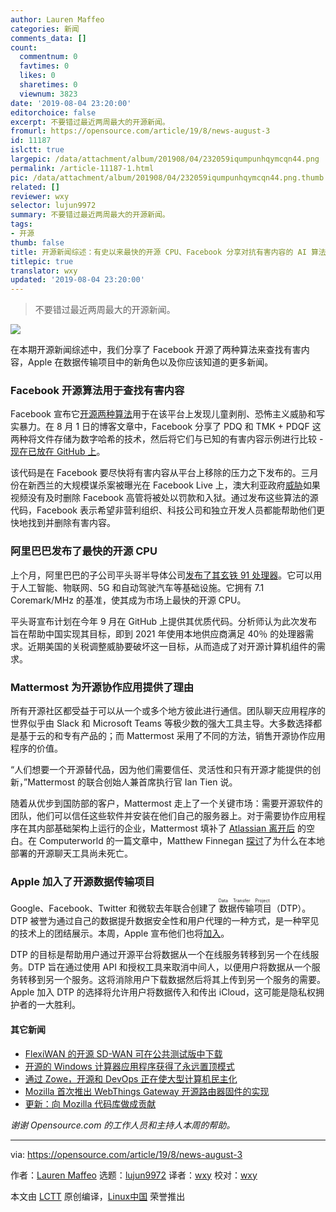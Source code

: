 ```yaml
---
author: Lauren Maffeo
categories: 新闻
comments_data: []
count:
  commentnum: 0
  favtimes: 0
  likes: 0
  sharetimes: 0
  viewnum: 3823
date: '2019-08-04 23:20:00'
editorchoice: false
excerpt: 不要错过最近两周最大的开源新闻。
fromurl: https://opensource.com/article/19/8/news-august-3
id: 11187
islctt: true
largepic: /data/attachment/album/201908/04/232059iqumpunhqymcqn44.png
permalink: /article-11187-1.html
pic: /data/attachment/album/201908/04/232059iqumpunhqymcqn44.png.thumb.jpg
related: []
reviewer: wxy
selector: lujun9972
summary: 不要错过最近两周最大的开源新闻。
tags:
- 开源
thumb: false
title: 开源新闻综述：有史以来最快的开源 CPU、Facebook 分享对抗有害内容的 AI 算法
titlepic: true
translator: wxy
updated: '2019-08-04 23:20:00'
---
```



> 
> 不要错过最近两周最大的开源新闻。
> 
> 
> 


![](/data/attachment/album/201908/04/232059iqumpunhqymcqn44.png)


在本期开源新闻综述中，我们分享了 Facebook 开源了两种算法来查找有害内容，Apple 在数据传输项目中的新角色以及你应该知道的更多新闻。


### Facebook 开源算法用于查找有害内容


Facebook 宣布它[开源两种算法](https://www.theverge.com/2019/8/1/20750752/facebook-child-exploitation-terrorism-open-source-algorithm-pdq-tmk)用于在该平台上发现儿童剥削、恐怖主义威胁和写实暴力。在 8 月 1 日的博客文章中，Facebook 分享了 PDQ 和 TMK + PDQF 这两种将文件存储为数字哈希的技术，然后将它们与已知的有害内容示例进行比较 - [现在已放在 GitHub 上](https://github.com/facebook/ThreatExchange/tree/master/hashing/tmk)。


该代码是在 Facebook 要尽快将有害内容从平台上移除的压力之下发布的。三月份在新西兰的大规模谋杀案被曝光在 Facebook Live 上，澳大利亚政府[威胁](https://www.buzzfeed.com/hannahryan/social-media-facebook-livestreaming-laws-christchurch)如果视频没有及时删除 Facebook 高管将被处以罚款和入狱。通过发布这些算法的源代码，Facebook 表示希望非营利组织、科技公司和独立开发人员都能帮助他们更快地找到并删除有害内容。


### 阿里巴巴发布了最快的开源 CPU


上个月，阿里巴巴的子公司平头哥半导体公司[发布了其玄铁 91 处理器](https://hexus.net/tech/news/cpu/133229-alibabas-16-core-risc-v-fastest-open-source-cpu-yet/)。它可以用于人工智能、物联网、5G 和自动驾驶汽车等基础设施。它拥有 7.1 Coremark/MHz 的基准，使其成为市场上最快的开源 CPU。


平头哥宣布计划在今年 9 月在 GitHub 上提供其优质代码。分析师认为此次发布旨在帮助中国实现其目标，即到 2021 年使用本地供应商满足 40％ 的处理器需求。近期美国的关税调整威胁要破坏这一目标，从而造成了对开源计算机组件的需求。


### Mattermost 为开源协作应用提供了理由


所有开源社区都受益于可以从一个或多个地方彼此进行通信。团队聊天应用程序的世界似乎由 Slack 和 Microsoft Teams 等极少数的强大工具主导。大多数选择都是基于云的和专有产品的；而 Mattermost 采用了不同的方法，销售开源协作应用程序的价值。


“人们想要一个开源替代品，因为他们需要信任、灵活性和只有开源才能提供的创新，”Mattermost 的联合创始人兼首席执行官 Ian Tien 说。


随着从优步到国防部的客户，Mattermost 走上了一个关键市场：需要开源软件的团队，他们可以信任这些软件并安装在他们自己的服务器上。对于需要协作应用程序在其内部基础架构上运行的企业，Mattermost 填补了 [Atlassian 离开后](https://lab.getapp.com/atlassian-slack-on-premise-software/) 的空白。在 Computerworld 的一篇文章中，Matthew Finnegan [探讨](https://www.computerworld.com/article/3428679/mattermost-makes-case-for-open-source-as-team-messaging-market-booms.html)了为什么在本地部署的开源聊天工具尚未死亡。


### Apple 加入了开源数据传输项目


Google、Facebook、Twitter 和微软去年联合创建了<ruby> 数据传输项目 <rt>  Data Transfer Project </rt></ruby>（DTP）。DTP 被誉为通过自己的数据提升数据安全性和用户代理的一种方式，是一种罕见的技术上的团结展示。本周，Apple 宣布他们也将[加入](https://www.techspot.com/news/81221-apple-joins-data-transfer-project-open-source-project.html)。


DTP 的目标是帮助用户通过开源平台将数据从一个在线服务转移到另一个在线服务。DTP 旨在通过使用 API 和授权工具来取消中间人，以便用户将数据从一个服务转移到另一个服务。这将消除用户下载数据然后将其上传到另一个服务的需要。Apple 加入 DTP 的选择将允许用户将数据传入和传出 iCloud，这可能是隐私权拥护者的一大胜利。


#### 其它新闻


* [FlexiWAN 的开源 SD-WAN 可在公共测试版中下载](https://www.fiercetelecom.com/telecom/flexiwan-s-open-source-sd-wan-available-for-download-public-beta-release)
* [开源的 Windows 计算器应用程序获得了永远置顶模式](https://mspoweruser.com/open-source-windows-calculator-app-to-get-always-on-top-mode/)
* [通过 Zowe，开源和 DevOps 正在使大型计算机民主化](https://siliconangle.com/2019/07/29/zowe-open-source-devops-democratizing-mainframe-computer/)
* [Mozilla 首次推出 WebThings Gateway 开源路由器固件的实现](https://venturebeat.com/2019/07/25/mozilla-debuts-webthings-gateway-open-source-router-firmware-for-turris-omnia/)
* [更新：向 Mozilla 代码库做成贡献](https://developer.mozilla.org/en-US/docs/Mozilla/Developer_guide/Introduction)


*谢谢 Opensource.com 的工作人员和主持人本周的帮助。*




---


via: <https://opensource.com/article/19/8/news-august-3>


作者：[Lauren Maffeo](https://opensource.com/users/lmaffeo) 选题：[lujun9972](https://github.com/lujun9972) 译者：[wxy](https://github.com/wxy) 校对：[wxy](https://github.com/wxy)


本文由 [LCTT](https://github.com/LCTT/TranslateProject) 原创编译，[Linux中国](https://linux.cn/) 荣誉推出